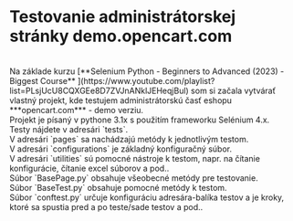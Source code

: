 # Testovanie administrátorskej stránky demo.opencart.com
<br>
Na základe kurzu [**Selenium Python - Beginners to Advanced (2023) - Biggest Course** ](https://www.youtube.com/playlist?list=PLsjUcU8CQXGEe8D7ZVJnANklJEHeqjBul) som si začala vytvárať vlastný projekt, kde testujem administrátorskú časť eshopu ***opencart.com*** - demo verziu. <br>
Projekt je písaný v pythone 3.1x s použitím frameworku Selénium 4.x. <br>
Testy nájdete v adresári `tests`. <br>
V adresári `pages` sa nachádzajú metódy k jednotlivým testom. <br>
V adresári `configurations` je základný konfiguračný súbor. <br>
V adresári `utilities` sú pomocné nástroje k testom, napr. na čítanie konfigurácie, čítanie excel súborov a pod.. <br>
Súbor `BasePage.py` obsahuje všeobecné metódy pre testovanie.<br>
Súbor `BaseTest.py` obsahuje pomocné metódy k testom. <br>
Súbor `conftest.py` určuje konfiguráciu adresára-balíka testov a je kroky, ktoré sa spustia pred a po teste/sade testov a pod..
